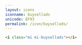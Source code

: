 ```yaml
---
layout: icons
iconname: buysellads
unicode: EF93
permalink: /icon/buysellads/
---
```


``` html
<i class="mi mi-buysellads"></i>
```
